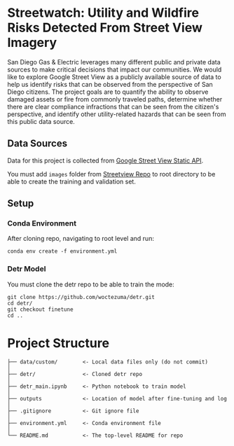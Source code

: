 # Streetwatch: Utility and Wildfire Risks Detected From Street View Imagery

San Diego Gas & Electric leverages many different public and private data sources to make critical decisions that impact our communities. We would like to explore Google Street View as a publicly available source of data to help us identify risks that can be observed from the perspective of San Diego citizens. The project goals are to quantify the ability to observe damaged assets or fire from commonly traveled paths, determine whether there are clear compliance infractions that can be seen from the citizen's perspective, and identify other utility-related hazards that can be seen from this public data source.
 
## Data Sources
Data for this project is collected from [Google Street View Static API](https://developers.google.com/maps/documentation/streetview/overview). 

You must add `images` folder from [Streetview Repo](https://github.com/pdashk/streetwatch) to root directory to be able to create the training and validation set.

## Setup

### Conda Environment
After cloning repo, navigating to root level and run:
```
conda env create -f environment.yml
```

### Detr Model
You must clone the detr repo to be able to train the mode:
```
git clone https://github.com/woctezuma/detr.git
cd detr/
git checkout finetune
cd ..
```
# Project Structure

```
├── data/custom/        <- Local data files only (do not commit)
│
├── detr/               <- Cloned detr repo
│
├── detr_main.ipynb     <- Python notebook to train model
│
├── outputs             <- Location of model after fine-tuning and log
│
├── .gitignore          <- Git ignore file
│
├── environment.yml     <- Conda environment file
│
└── README.md           <- The top-level README for repo
```
